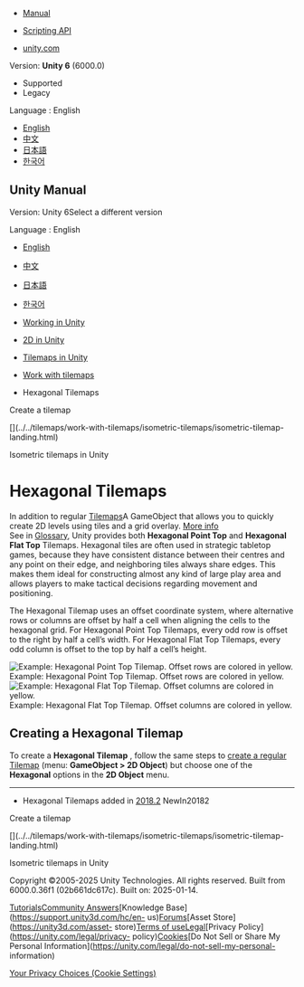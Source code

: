 [](https://docs.unity3d.com)

  * [Manual](../Manual/index.html)
  * [Scripting API](../ScriptReference/index.html)

  * [unity.com](https://unity.com/)

Version: **Unity 6** (6000.0)

  * Supported
  * Legacy

Language : English

  * [English](/Manual/tilemaps/work-with-tilemaps/hexagonal-tilemaps.html)
  * [中文](/cn/current/Manual/tilemaps/work-with-tilemaps/hexagonal-tilemaps.html)
  * [日本語](/ja/current/Manual/tilemaps/work-with-tilemaps/hexagonal-tilemaps.html)
  * [한국어](/kr/current/Manual/tilemaps/work-with-tilemaps/hexagonal-tilemaps.html)

[](https://docs.unity3d.com)

## Unity Manual

Version: Unity 6Select a different version

Language : English

  * [English](/Manual/tilemaps/work-with-tilemaps/hexagonal-tilemaps.html)
  * [中文](/cn/current/Manual/tilemaps/work-with-tilemaps/hexagonal-tilemaps.html)
  * [日本語](/ja/current/Manual/tilemaps/work-with-tilemaps/hexagonal-tilemaps.html)
  * [한국어](/kr/current/Manual/tilemaps/work-with-tilemaps/hexagonal-tilemaps.html)

  * [Working in Unity](../../working-in-unity.html)
  * [2D in Unity](../../Unity2D.html)
  * [Tilemaps in Unity](../../tilemaps/tilemaps-landing.html)
  * [Work with tilemaps](../../tilemaps/work-with-tilemaps/work-with-tilemaps-landing.html)
  * Hexagonal Tilemaps

[](../../tilemaps/work-with-tilemaps/create-tilemap.html)

Create a tilemap

[](../../tilemaps/work-with-tilemaps/isometric-tilemaps/isometric-tilemap-
landing.html)

Isometric tilemaps in Unity

# Hexagonal Tilemaps

In addition to regular [Tilemaps](./tilemap-reference.html)A GameObject that
allows you to quickly create 2D levels using tiles and a grid overlay. [More
info](../../tilemaps/work-with-tilemaps/tilemap-reference.html)  
See in [Glossary](../../Glossary.html#Tilemap), Unity provides both
**Hexagonal Point Top** and **Hexagonal Flat Top** Tilemaps. Hexagonal tiles
are often used in strategic tabletop games, because they have consistent
distance between their centres and any point on their edge, and neighboring
tiles always share edges. This makes them ideal for constructing almost any
kind of large play area and allows players to make tactical decisions
regarding movement and positioning.

The Hexagonal Tilemap uses an offset coordinate system, where alternative rows
or columns are offset by half a cell when aligning the cells to the hexagonal
grid. For Hexagonal Point Top Tilemaps, every odd row is offset to the right
by half a cell’s width. For Hexagonal Flat Top Tilemaps, every odd column is
offset to the top by half a cell’s height.

![Example: Hexagonal Point Top Tilemap. Offset rows are colored in
yellow.](../../../uploads/Main/hex-tilemap-pointtop-offset.png) Example:
Hexagonal Point Top Tilemap. Offset rows are colored in yellow. ![Example:
Hexagonal Flat Top Tilemap. Offset columns are colored in
yellow.](../../../uploads/Main/hex-tilemap-flattop-offset.png) Example:
Hexagonal Flat Top Tilemap. Offset columns are colored in yellow.

## Creating a Hexagonal Tilemap

To create a **Hexagonal Tilemap** , follow the same steps to [create a regular
Tilemap](./create-tilemap.html) (menu: **GameObject > 2D Object**) but choose
one of the **Hexagonal** options in the **2D Object** menu.

* * *

  * Hexagonal Tilemaps added in [2018.2](https://docs.unity3d.com/2018.2/Documentation/Manual/30_search.html?q=newin20182) NewIn20182

[](../../tilemaps/work-with-tilemaps/create-tilemap.html)

Create a tilemap

[](../../tilemaps/work-with-tilemaps/isometric-tilemaps/isometric-tilemap-
landing.html)

Isometric tilemaps in Unity

Copyright ©2005-2025 Unity Technologies. All rights reserved. Built from
6000.0.36f1 (02b661dc617c). Built on: 2025-01-14.

[Tutorials](https://learn.unity.com/)[Community
Answers](https://answers.unity3d.com)[Knowledge
Base](https://support.unity3d.com/hc/en-
us)[Forums](https://forum.unity3d.com)[Asset Store](https://unity3d.com/asset-
store)[Terms of
use](https://docs.unity3d.com/Manual/TermsOfUse.html)[Legal](https://unity.com/legal)[Privacy
Policy](https://unity.com/legal/privacy-
policy)[Cookies](https://unity.com/legal/cookie-policy)[Do Not Sell or Share
My Personal Information](https://unity.com/legal/do-not-sell-my-personal-
information)

[Your Privacy Choices (Cookie Settings)](javascript:void\(0\);)

